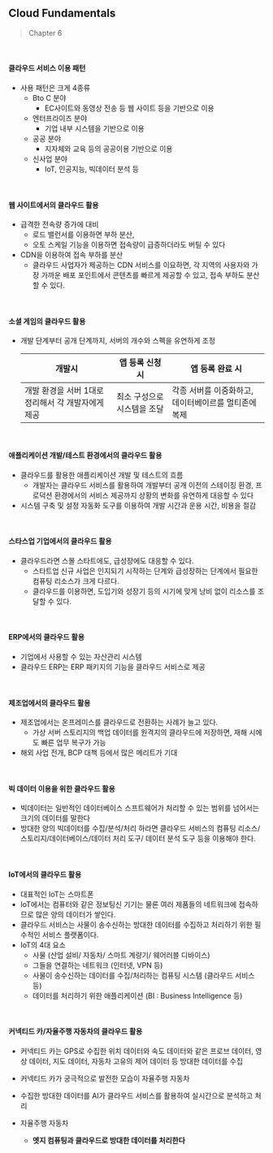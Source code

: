 ## Cloud Fundamentals

> Chapter 6

<br/>

#### 클라우드 서비스 이용 패턴

- 사용 패턴은 크게 4종류
  - Bto C 분야
    - EC사이트와 동영상 전송 등 웹 사이트 등을 기반으로 이용
  - 엔터프라이즈 분야
    - 기업 내부 시스템을 기반으로 이용
  - 공공 분야
    - 지자체와 교육 등의 공공이용 기반으로 이용
  - 신사업 분야
    - IoT, 인공지능, 빅데이터 분석 등 

<br/>

#### 웹 사이트에서의 클라우드 활용

- 급격한 전속량 증가에 대비
  - 로드 밸런서를 이용하면 부하 분산,
  - 오토 스케일 기능을 이용하면 접속량이 급증하더라도 버틸 수 있다
- CDN을 이용하여 접속 부하를 분산
  - 클라우드 사업자가 제공하는 CDN 서비스를 이요하면, 각 지역의 사용자와 가장 가까운 배포 포인트에서 콘텐츠를 빠르게 제공할 수 있고, 접속 부하도 분산할 수 있다.

<br/>

#### 소셜 게임의 클라우드 활용

- 개발 단계부터 공개 단계까지, 서버의 개수와 스펙을 유연하게 조정

  | 개발시                                             | 앱 등록 신청 시             | 앱 등록 완료 시                                      |
  | -------------------------------------------------- | --------------------------- | ---------------------------------------------------- |
  | 개발 환경을 서버 1대로 정리해서 각 개발자에게 제공 | 최소 구성으로 시스템을 조달 | 각종 서버를 이중화하고, 데이터베이르를 멀티존에 복제 |

<br/>

#### 애플리케이션 개발/테스트 환경에서의 클라우드 활용

- 클라우드를 활용한 애플리케이션 개발 및 테스트의 흐름
  - 개발자는 클라우드 서비스를 활용하여 개발부터 공개 이전의 스테이징 환경, 프로덕션 환경에서의 서비스 제공까지 상황의 변화를 유연하게 대응할 수 있다
- 시스템 구축 및 설정 자동화 도구를 이용하여 개발 시간과 운용 시간, 비용을 절감

<br/>

#### 스타스업 기업에서의 클라우드 활용

- 클라우드라면 스몰 스타트에도, 급성장에도 대응할 수 있다.
  - 스타트업 신규 사업은 인지되기 시작하는 단계와 급성장하는 단계에서 필요한 컴퓨팅 리소스가 크게 다르다.
  - 클라우드를 이용하면, 도입기와 성장기 등의 시기에 맞게 낭비 없이 리소스를 조달할 수 있다.

<br/>

#### ERP에서의 클라우드 활용

- 기업에서 사용할 수 있는 자산관리 시스템
- 클라우드 ERP는 ERP 패키지의 기능을 클라우드 서비스로 제공

<br/>

#### 제조업에서의 클라우드 활용

- 제조업에서는 온프레미스를 클라우드로 전환하는 사례가 늘고 있다.
  - 가상 서버 스토리지의 백업 데이터를 원격지의 클라우드에 저장하면, 재해 시에도 빠른 업무 복구가 가능
- 해외 사업 전개, BCP 대책 등에서 많은 메리트가 기대

<br/>

#### 빅 데이터 이용을 위한 클라우드 활용

- 빅데이터는 일반적인 데이터베이스 스프트웨어가 처리할 수 있는 범위를 넘어서는 크기의 데이터를 말한다
- 방대한 양의 빅데이터를 수집/분석/처리 하라면 클라우드 서비스의 컴퓨팅 리소스/스토리지/데이터베이스/데이터 처리 도구/ 데이터 분석 도구 등을 이용해야 한다.

<br/>

#### IoT에서의 클라우드 활용

- 대표적인 IoT는 스마트폰
- IoT에서는 컴퓨터와 같은 정보팅신 기기는 물론 여러 제품들의 네트워크에 접속하므로 많은 양의 데이터가 쌓인다.
- 클라우드 서비스는 사물이 송수신하는 방대한 데이터를 수집하고 처리하기 위한 필수적인 서비스 플랫폼이다.
- IoT의 4대 요소
  - 사물 (산업 설비/ 자동차/ 스마트 계량기/ 웨어러블 디바이스)
  - 그들을 연결하는 네트워크 (인터넷, VPN 등)
  - 사물이 송수신하는 데이터를 수집/처리하는 컴퓨팅 시스템 (클라우드 서비스 등)
  - 데이터를 처리하기 위한 애플리케이션 (BI : Business Intelligence 등)

<br/>

#### 커넥티드 카/자율주행 자동차의 클라우드 활용

- 커넥티드 카는 GPS로 수집한 위치 데이터와 속도 데이터와 같은 프로브 데이터, 영상 데이터, 지도 데이터, 자동차 고유의 제어 데이터 등 방대한 데이터를 수집

- 커넥티드 카가 궁극적으로 발전한 모습이 자율주행 자동차

- 수집한 방대한 데이터를 AI가 클라우드 서비스를 활용하여 실시간으로 분석하고 처리

- 자율주행 자동차

  - **엣지 컴퓨팅과 클라우드로 방대한 데이터를 처리한다**

  

